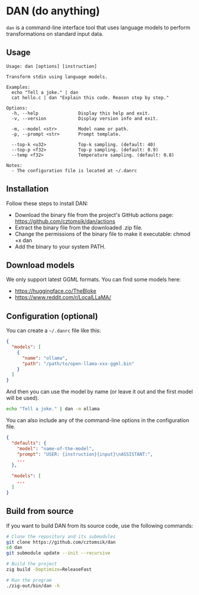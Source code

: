 # DAN (do anything)

`dan` is a command-line interface tool that uses language models to perform transformations on standard input data.

## Usage

```
Usage: dan [options] [instruction]

Transform stdin using language models.

Examples:
  echo "Tell a joke." | dan
  cat hello.c | dan "Explain this code. Reason step by step."

Options:
  -h, --help               Display this help and exit.
  -v, --version            Display version info and exit.

  -m, --model <str>        Model name or path.
  -p, --prompt <str>       Prompt template.

  --top-k <u32>            Top-k sampling. (default: 40)
  --top-p <f32>            Top-p sampling. (default: 0.9)
  --temp <f32>             Temperature sampling. (default: 0.8)

Notes:
  - The configuration file is located at ~/.danrc
```

## Installation

Follow these steps to install DAN:

- Download the binary file from the project's GitHub actions page: https://github.com/cztomsik/dan/actions
- Extract the binary file from the downloaded .zip file.
- Change the permissions of the binary file to make it executable: chmod +x dan
- Add the binary to your system PATH.

## Download models

We only support latest GGML formats. You can find some models here:
  - https://huggingface.co/TheBloke
  - https://www.reddit.com/r/LocalLLaMA/

## Configuration (optional)

You can create a `~/.danrc` file like this:

```json
{
  "models": [
    {
      "name": "ollama",
      "path": "/path/to/open-llama-xxx-ggml.bin"
    }
  ]
}
```

And then you can use the model by name (or leave it out and the first model will be used).

```bash
echo "Tell a joke." | dan -m ollama
```

You can also include any of the command-line options in the configuration file.

```json
{
  "defaults": {
    "model": "name-of-the-model",
    "prompt": "USER: {instruction}{input}\nASSISTANT:",
    ...
  },

  "models": [
    ...
  ]
}
```

## Build from source

If you want to build DAN from its source code, use the following commands:

```bash
# Clone the repository and its submodules
git clone https://github.com/cztomsik/dan
cd dan
git submodule update --init --recursive

# Build the project
zig build -Doptimize=ReleaseFast

# Run the program
./zig-out/bin/dan -h
```
